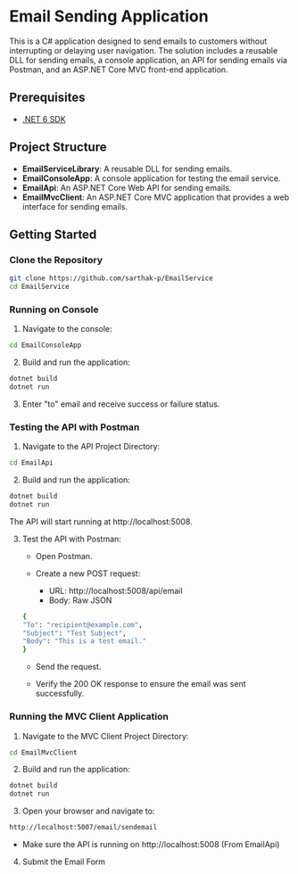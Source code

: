 # Email Sending Application

This is a C# application designed to send emails to customers without interrupting or delaying user navigation. The solution includes a reusable DLL for sending emails, a console application, an API for sending emails via Postman, and an ASP.NET Core MVC front-end application.

## Prerequisites

- [.NET 6 SDK](https://dotnet.microsoft.com/download/dotnet/6.0)

## Project Structure

- **EmailServiceLibrary**: A reusable DLL for sending emails.
- **EmailConsoleApp**: A console application for testing the email service.
- **EmailApi**: An ASP.NET Core Web API for sending emails.
- **EmailMvcClient**: An ASP.NET Core MVC application that provides a web interface for sending emails.

## Getting Started

### Clone the Repository

```bash
git clone https://github.com/sarthak-p/EmailService
cd EmailService
```

### Running on Console

1) Navigate to the console: 

```bash
cd EmailConsoleApp
```

2) Build and run the application:

```bash
dotnet build
dotnet run
```

3) Enter "to" email and receive success or failure status. 

### Testing the API with Postman

1) Navigate to the API Project Directory:

```bash
cd EmailApi
```
2) Build and run the application:

```bash
dotnet build
dotnet run
```

The API will start running at http://localhost:5008.

3) Test the API with Postman:

    - Open Postman.

    - Create a new POST request:
        - URL: http://localhost:5008/api/email
        - Body: Raw JSON

    ```bash
    {
    "To": "recipient@example.com",
    "Subject": "Test Subject",
    "Body": "This is a test email."
    }
    ```

    - Send the request.

    - Verify the 200 OK response to ensure the email was sent successfully.

### Running the MVC Client Application

1) Navigate to the MVC Client Project Directory:

```bash
cd EmailMvcClient
```
2) Build and run the application:

```bash
dotnet build
dotnet run
```

3) Open your browser and navigate to:

```bash
http://localhost:5007/email/sendemail
```

- Make sure the API is running on http://localhost:5008 (From EmailApi)

4) Submit the Email Form

    


